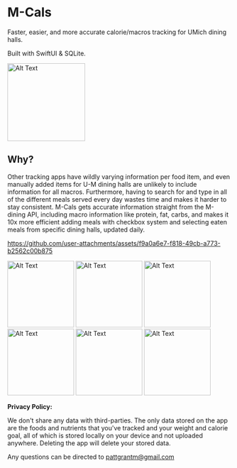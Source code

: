 # M-Cals
Faster, easier, and more accurate calorie/macros tracking for UMich dining halls.

Built with SwiftUI & SQLite.

<img src="https://github.com/user-attachments/assets/82c25c3c-8447-4ce7-9dd5-733c8927eaf8" alt="Alt Text" width="175">


## **Why?**

Other tracking apps have wildly varying information per food item, and even manually added items for U-M dining halls are unlikely to include information for all macros. Furthermore, having to search for and type in all of the different meals served every day wastes time and makes it harder to stay consistent. M-Cals gets accurate information straight from the M-dining API, including macro information like protein, fat, carbs, and makes it 10x more efficient adding meals with checkbox system and selecting eaten meals from specific dining halls, updated daily.


https://github.com/user-attachments/assets/f9a0a6e7-f818-49cb-a773-b2562c00b875

<img src="https://github.com/user-attachments/assets/0f936641-8b3c-4f3f-8f8e-0091c45ba00e" alt="Alt Text" width="150">
<img src="https://github.com/user-attachments/assets/8e42821d-1c14-434d-8cbf-61f88cbdefa1" alt="Alt Text" width="150">
<img src="https://github.com/user-attachments/assets/5008bb8e-4637-4785-9df4-ac29dccc0a22" alt="Alt Text" width="150">
<img src="https://github.com/user-attachments/assets/34337e3b-9742-4630-a6d6-dc1c4eec8c42" alt="Alt Text" width="150">
<img src="https://github.com/user-attachments/assets/a5c4e742-c7d8-4b71-b8bf-7b8b820530d2" alt="Alt Text" width="150">
<img src="https://github.com/user-attachments/assets/a736a728-c42e-445e-8069-08d2ef55d507" alt="Alt Text" width="150">


**Privacy Policy:** 


We don't share any data with third-parties. The only data stored on the app are the foods and nutrients that you've tracked and your weight and calorie goal, all of which is stored locally on your device and not uploaded anywhere. Deleting the app will delete your stored data.

Any questions can be directed to pattgrantm@gmail.com
